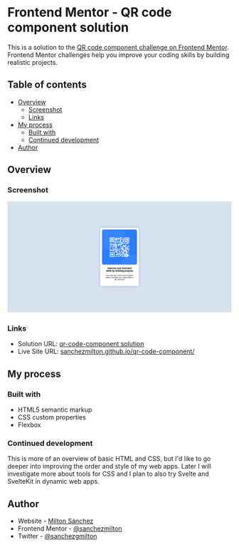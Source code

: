 # Frontend Mentor - QR code component solution

This is a solution to the [QR code component challenge on Frontend Mentor](https://www.frontendmentor.io/challenges/qr-code-component-iux_sIO_H). Frontend Mentor challenges help you improve your coding skills by building realistic projects. 

## Table of contents

- [Overview](#overview)
  - [Screenshot](#screenshot)
  - [Links](#links)
- [My process](#my-process)
  - [Built with](#built-with)
  - [Continued development](#continued-development)
- [Author](#author)

## Overview

### Screenshot

![](./public/screenshot.png)

### Links

- Solution URL: [qr-code-component solution](https://www.frontendmentor.io/solutions/responsive-page-using-flexbox-Rkj2-AqIHs)
- Live Site URL: [sanchezmilton.github.io/qr-code-component/](https://sanchezmilton.github.io/qr-code-component/)

## My process

### Built with

- HTML5 semantic markup
- CSS custom properties
- Flexbox

### Continued development

This is more of an overview of basic HTML and CSS, but I'd like to go deeper into improving the order and style of my web apps. Later I will investigate more about tools for CSS and I plan to also try Svelte and SvelteKit in dynamic web apps.

## Author

- Website - [Milton Sánchez](https://www.sanchezmilton.github.io)
- Frontend Mentor - [@sanchezmilton](https://www.frontendmentor.io/profile/sanchezmilton)
- Twitter - [@sanchezgmilton](https://www.twitter.com/sanchezgmilton)
